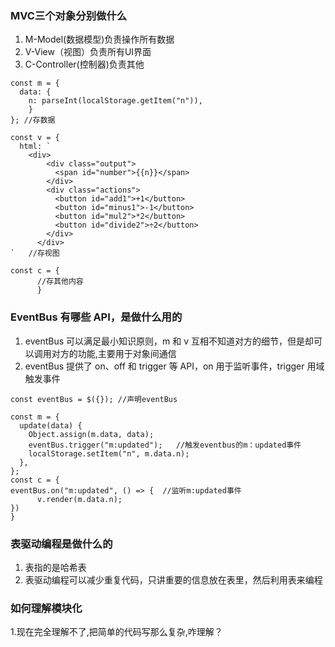 ### MVC三个对象分别做什么

1. M-Model(数据模型)负责操作所有数据
2. V-View（视图）负责所有UI界面
3. C-Controller(控制器)负责其他

````
const m = {
  data: {
    n: parseInt(localStorage.getItem("n")),
    }
}; //存数据

const v = {
  html: `
    <div>
        <div class="output">
          <span id="number">{{n}}</span>
        </div>
        <div class="actions">
          <button id="add1">+1</button>
          <button id="minus1">-1</button>
          <button id="mul2">*2</button>
          <button id="divide2">÷2</button>
        </div>
      </div>
`   //存视图

const c = {
      //存其他内容
      }
````



### EventBus 有哪些 API，是做什么用的

1. eventBus 可以满足最小知识原则，m 和 v 互相不知道对方的细节，但是却可以调用对方的功能,主要用于对象间通信
2. eventBus 提供了 on、off 和 trigger 等 API，on 用于监听事件，trigger 用域触发事件

````
const eventBus = $({}); //声明eventBus

const m = {
  update(data) {
    Object.assign(m.data, data);
    eventBus.trigger("m:updated");   //触发eventbus的m：updated事件
    localStorage.setItem("n", m.data.n);
  },
};
const c = {
eventBus.on("m:updated", () => {  //监听m:updated事件
      v.render(m.data.n);
})
}
````


### 表驱动编程是做什么的

1. 表指的是哈希表
2. 表驱动编程可以减少重复代码，只讲重要的信息放在表里，然后利用表来编程

### 如何理解模块化

1.现在完全理解不了,把简单的代码写那么复杂,咋理解？

